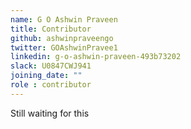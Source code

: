 ```yaml
---
name: G O Ashwin Praveen
title: Contributor
github: ashwinpraveengo
twitter: GOAshwinPravee1
linkedin: g-o-ashwin-praveen-493b73202
slack: U0847CWJ941
joining_date: ""
role : contributor
---
```


Still waiting for this
